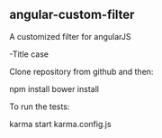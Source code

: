 ## angular-custom-filter

A customized filter for angularJS

-Title case

Clone repository from github and then:

npm install
bower install

To run the tests:

karma start karma.config.js